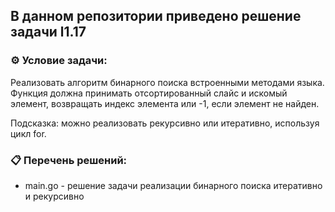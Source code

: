 ## В данном репозитории приведено решение задачи l1.17  

### ⚙️ Условие задачи:  

Реализовать алгоритм бинарного поиска встроенными методами языка.
Функция должна принимать отсортированный слайс и искомый элемент, возвращать индекс элемента или -1, если элемент не найден.

Подсказка: можно реализовать рекурсивно или итеративно, используя цикл for.

### 📋 Перечень решений:

- main.go - решение задачи реализации бинарного поиска итеративно и рекурсивно  
